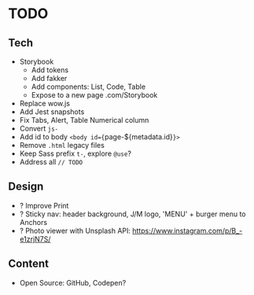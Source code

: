 # TODO

## Tech

- Storybook
  - Add tokens
  - Add fakker
  - Add components: List, Code, Table
  - Expose to a new page .com/Storybook
- Replace wow.js
- Add Jest snapshots
- Fix Tabs, Alert, Table Numerical column
- Convert `js-`
- Add id to body `<body id={`page-\${metadata.id}`}>`
- Remove `.html` legacy files
- Keep Sass prefix `t-`, explore `@use`?
- Address all `// TODO`

## Design

- ? Improve Print
- ? Sticky nav: header background, J/M logo, 'MENU' + burger menu to Anchors
- ? Photo viewer with Unsplash API: https://www.instagram.com/p/B_-e1zrjN7S/

## Content

- Open Source: GitHub, Codepen?
